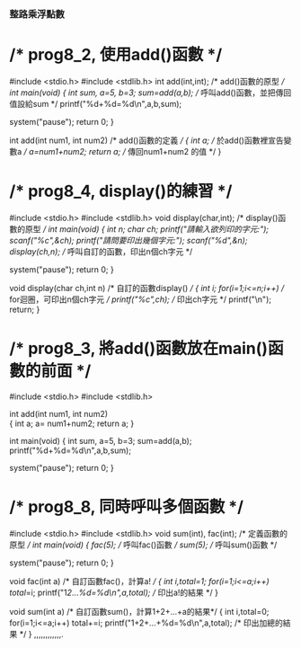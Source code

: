 ### 整路乘浮點數
# /* prog8_2, 使用add()函數 */

 #include <stdio.h>
 #include <stdlib.h>
 int add(int,int);    		/* add()函數的原型 */ 
 int main(void)
{
   int sum, a=5, b=3;
   sum=add(a,b);			/* 呼叫add()函數，並把傳回值設給sum */
   printf("%d+%d=%d\n",a,b,sum); 

   system("pause");
   return 0;
}

int add(int num1, int num2) 	/* add()函數的定義 */
{
   int a; 					/* 於add()函數裡宣告變數a */
   a=num1+num2;
   return a; 				/* 傳回num1+num2 的值 */
}



# /* prog8_4, display()的練習 */
 #include <stdio.h>
 #include <stdlib.h>
 void display(char,int);	/* display()函數的原型 */
 int main(void)
 {
   int n;
   char ch;
   printf("請輸入欲列印的字元:");
   scanf("%c",&ch);
   printf("請問要印出幾個字元:");
   scanf("%d",&n);
   display(ch,n);		/* 呼叫自訂的函數，印出n個ch字元 */

   system("pause");
   return 0;
}

void display(char ch,int n)	/* 自訂的函數display() */
{
   int i;
   for(i=1;i<=n;i++)			/* for迴圈，可印出n個ch字元 */
       printf("%c",ch);			/* 印出ch字元 */
   printf("\n");
   return;
}



# /* prog8_3, 將add()函數放在main()函數的前面 */
#include <stdio.h>
#include <stdlib.h>

int add(int num1, int num2) 	
{
   int a;
   a= num1+num2;
   return a; 
}

int main(void)
{
   int sum, a=5, b=3;
   sum=add(a,b);			
   printf("%d+%d=%d\n",a,b,sum); 

   system("pause");
   return 0;
}



 # /* prog8_8, 同時呼叫多個函數 */
#include <stdio.h>
#include <stdlib.h>
void sum(int), fac(int);		/* 定義函數的原型 */
int main(void)
{
   fac(5);			/* 呼叫fac()函數 */
   sum(5); 			/* 呼叫sum()函數 */

   system("pause");
   return 0;
}

void fac(int a)		/* 自訂函數fac()，計算a! */
{
   int i,total=1;
   for(i=1;i<=a;i++)
      total*=i;
   printf("1*2*...*%d=%d\n",a,total);	/* 印出a!的結果 */
}

void sum(int a)		/* 自訂函數sum()，計算1+2+...+a的結果*/
{
   int i,total=0;
   for(i=1;i<=a;i++)
      total+=i;
   printf("1+2+...+%d=%d\n",a,total);	/* 印出加總的結果 */
}
 ,,,,,,,,,,,,.
